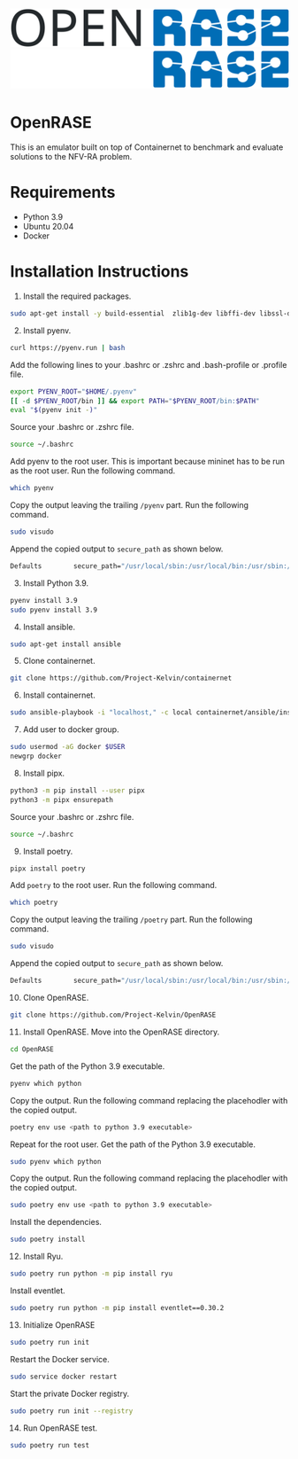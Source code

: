 ![OpenRASE](docs/assets/open_rase.svg##gh-light-mode-only)
![OpenRASE](docs/assets/open_rase_white.svg##gh-dark-mode-only)
---
# OpenRASE
This is an emulator built on top of Containernet to benchmark and evaluate solutions to the NFV-RA problem.

# Requirements
- Python 3.9
- Ubuntu 20.04
- Docker

# Installation Instructions
1. Install the required packages.
```bash
sudo apt-get install -y build-essential  zlib1g-dev libffi-dev libssl-dev liblzma-dev libbz2-dev libreadline-dev libsqlite3-dev curl git tk-dev gcc python-dev libxml2-dev libxslt1-dev zlib1g-dev python-setuptools python3-venv
```
2. Install pyenv.
```bash
curl https://pyenv.run | bash
```
Add the following lines to your .bashrc or .zshrc and .bash-profile or .profile file.
```bash
export PYENV_ROOT="$HOME/.pyenv"
[[ -d $PYENV_ROOT/bin ]] && export PATH="$PYENV_ROOT/bin:$PATH"
eval "$(pyenv init -)"
```
Source your .bashrc or .zshrc file.
```bash
source ~/.bashrc
```
Add pyenv to the root user. This is important because mininet has to be run as the root user.
Run the following command.
```bash
which pyenv
```
Copy the output leaving the trailing `/pyenv` part.
Run the following command.
```bash
sudo visudo
```
Append the copied output to `secure_path` as shown below.
```bash
Defaults        secure_path="/usr/local/sbin:/usr/local/bin:/usr/sbin:/usr/bin:/sbin:/bin:/snap/bin:/home/username/.pyenv/bin"
```
3. Install Python 3.9.
```bash
pyenv install 3.9
sudo pyenv install 3.9
```
4. Install ansible.
```bash
sudo apt-get install ansible
```
5. Clone containernet.
```bash
git clone https://github.com/Project-Kelvin/containernet
```
6. Install containernet.
```bash
sudo ansible-playbook -i "localhost," -c local containernet/ansible/install.yml
```
7. Add user to docker group.
```bash
sudo usermod -aG docker $USER
newgrp docker
```
8. Install pipx.
```bash
python3 -m pip install --user pipx
python3 -m pipx ensurepath
```
Source your .bashrc or .zshrc file.
```bash
source ~/.bashrc
```
9. Install poetry.
```bash
pipx install poetry
```
Add `poetry` to the root user.
Run the following command.
```bash
which poetry
```
Copy the output leaving the trailing `/poetry` part.
Run the following command.
```bash
sudo visudo
```
Append the copied output to `secure_path` as shown below.
```bash
Defaults        secure_path="/usr/local/sbin:/usr/local/bin:/usr/sbin:/usr/bin:/sbin:/bin:/snap/bin:/home/username/.pyenv/bin:/home/username/.local/bin"
```
10. Clone OpenRASE.
```bash
git clone https://github.com/Project-Kelvin/OpenRASE
```
11. Install OpenRASE.
Move into the OpenRASE directory.
```bash
cd OpenRASE
```
Get the path of the Python 3.9 executable.
```bash
pyenv which python
```
Copy the output.
Run the following command replacing the placehodler with the copied output.
```bash
poetry env use <path to python 3.9 executable>
```
Repeat for the root user.
Get the path of the Python 3.9 executable.
```bash
sudo pyenv which python
```
Copy the output.
Run the following command replacing the placehodler with the copied output.
```bash
sudo poetry env use <path to python 3.9 executable>
```
Install the dependencies.
```bash
sudo poetry install
```
12. Install Ryu.
```bash
sudo poetry run python -m pip install ryu
```
Install eventlet.
```bash
sudo poetry run python -m pip install eventlet==0.30.2
```
13. Initialize OpenRASE
```bash
sudo poetry run init
```
Restart the Docker service.
```bash
sudo service docker restart
```
Start the private Docker registry.
```bash
sudo poetry run init --registry
```
14. Run OpenRASE test.
```bash
sudo poetry run test
```
